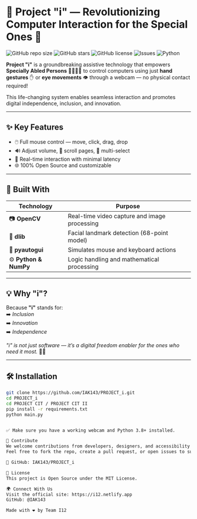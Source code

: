 # 🚀 Project "i" — Revolutionizing Computer Interaction for the Special Ones 🌟

![GitHub repo size](https://img.shields.io/github/repo-size/IAK143/PROJECT_i?color=blue&style=for-the-badge)
![GitHub stars](https://img.shields.io/github/stars/IAK143/PROJECT_i?style=for-the-badge)
![GitHub license](https://img.shields.io/github/license/IAK143/PROJECT_i?style=for-the-badge)
![Issues](https://img.shields.io/github/issues/IAK143/PROJECT_i?style=for-the-badge)
![Python](https://img.shields.io/badge/Made%20with-Python-blue?style=for-the-badge&logo=python)

**Project "i"** is a groundbreaking assistive technology that empowers **Specially Abled Persons** 👩‍🦽🧑‍🦯 to control computers using just **hand gestures** ✋ or **eye movements** 👁️ through a webcam — no physical contact required!

This life-changing system enables seamless interaction and promotes digital independence, inclusion, and innovation.

---

## ✨ Key Features

- 🖱️ Full mouse control — move, click, drag, drop  
- 🔊 Adjust volume, 🧭 scroll pages, 🎯 multi-select  
- 🎥 Real-time interaction with minimal latency  
- 🌐 100% Open Source and customizable  

---

## 🧠 Built With

| Technology | Purpose |
|------------|---------|
| 📷 **OpenCV** | Real-time video capture and image processing |
| 🎯 **dlib** | Facial landmark detection (68-point model) |
| 🧰 **pyautogui** | Simulates mouse and keyboard actions |
| ⚙️ **Python & NumPy** | Logic handling and mathematical processing |

---

## 💡 Why "i"?

Because **"i"** stands for:  
➡️ *Inclusion*  
➡️ *Innovation*  
➡️ *Independence*

_"i" is not just software — it’s a digital freedom enabler for the ones who need it most._ 🌈💖

---

## 🛠️ Installation

```bash
git clone https://github.com/IAK143/PROJECT_i.git
cd PROJECT_i
cd PROJECT CIT / PROJECT CIT II
pip install -r requirements.txt
python main.py


✅ Make sure you have a working webcam and Python 3.8+ installed.

🤝 Contribute
We welcome contributions from developers, designers, and accessibility advocates!
Feel free to fork the repo, create a pull request, or open issues to suggest improvements.

🔗 GitHub: IAK143/PROJECT_i

📜 License
This project is Open Source under the MIT License.

🌍 Connect With Us
Visit the official site: https://i12.netlify.app
GitHub: @IAK143

Made with ❤️ by Team I12

